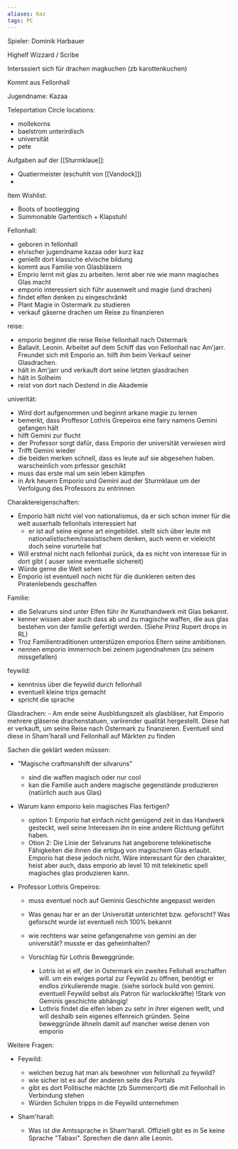 ```yaml
---
aliases: Kaz
tags: PC
---
```


Spieler: Dominik Harbauer

Highelf
Wizzard / Scribe

Intersssiert sich für drachen
magkuchen (zb karottenkuchen)

Kommt aus Fellonhall

Jugendname: Kazaa


Teleportation Circle locations:
- mollekorns 
- baelstrom unterirdisch
- universität
- pete


Aufgaben auf der [[Sturmklaue]]:
- Quatiermeister (eschuhlt von [[Vandock]])
- 
Item Wishlist:
- Boots of bootlegging
- Summonable Gartentisch + Klapstuhl

Fellonhall:
- geboren in fellonhall
- elvischer jugendname kazaa oder kurz kaz
- genießt dort klassiche elvische bildung
- kommt aus Familie von Glasbläsern
- Emprio lernt mit glas zu arbeiten. lernt aber nie wie mann magisches Glas macht
- emporio interessiert sich führ ausenwelt und magie (und drachen)
- findet elfen denken zu eingeschränkt
- Plant Magie in Ostermark zu studieren
- verkauf gäserne drachen um Reise zu finanzieren

reise:
- emporio beginnt die reise Reise fellonhall nach Ostermark
- Ballavit. Leonin. Arbeitet auf dem Schiff das von Fellonhall nac Am'jarr. Freundet sich mit Emporio an. hilft ihm beim Verkauf seiner Glasdrachen.
- hält in Am'jarr und verkauft dort seine letzten glasdrachen
- hält in Solheim
- reist von dort nach Destend in die Akademie

univerität:
- Wird dort aufgenommen und beginnt arkane magie zu lernen
- bemerkt, dass Proffesor Lothris Grepeiros eine fairy namens Gemini gefangen hält
- hilft  Gemini zur flucht
- der Professor sorgt dafür, dass Emporio der universität verwiesen wird
- Trifft Gemini wieder
- die beiden merken schnell, dass es leute auf sie abgesehen haben. warscheinlich vom prfessor geschikt
- muss das erste mal um sein leben kämpfen
- in Ark heuern Emporio und Gemini aud der Sturmklaue um der Verfolgung des Professors zu entrinnen

Charaktereigenschaften:
- Emporio hält nicht viel von nationalismus, da er sich schon immer für die welt auserhalb fellonhals interessiert hat
	-  er ist auf seine eigene art eingebildet. stellt sich über leute mit nationalistischem/rassistischem denken, auch wenn er vieleicht doch seine vorurteile hat
- Will erstmal nicht nach fellonhal zurück, da es nicht von interesse für in dort gibt ( auser seine eventuelle sichereit)
- Würde gerne die Welt sehen
- Emporio ist eventuell noch nicht für die dunkleren seiten des Piratenlebends geschaffen

Familie:
- die Selvaruns sind unter Elfen führ ihr Kunsthandwerk mit Glas bekannt.
- kenner wissen aber auch dass ab und zu magische waffen, die aus glas bestehen von der familie gefertigt werden. (Siehe Prinz Rupert drops in RL)
- Troz Familientraditionen unterstüzen emporios Eltern seine ambitionen.
- nennen emporio immernoch bei zeinem jugendnahmen (zu seinem missgefallen)

feywild:
- kenntniss über die feywild durch fellonhall
- eventuell kleine trips gemacht
- spricht die sprache

Glasdrachen:
	- Am ende seine Ausbldungszeit als glasbläser, hat Emporio mehrere gläserne drachenstatuen, variirender qualität hergestellt. Diese hat er verkauft, um seine Reise nach Ostermark zu finanzieren. Eventuell sind diese in Sham'harall und Fellonhall auf Märkten zu finden


Sachen die geklärt weden müssen:
- "Magische craftmanshift der silvaruns"
	- sind die waffen magisch oder nur cool
	- kan die Familie auch andere magische gegenstände produzieren (natürlich auch aus Glas)

- Warum kann emporio kein magisches Flas fertigen?
	- option 1: Emporio hat einfach nicht genügend zeit in das Handwerk gesteckt, weil seine Interessen ihn in eine andere Richtung geführt haben.
	- Otion 2: Die Linie der Selvaruns hat angeborene telekinetische Fähigkeiten die ihnen die ertigug von magischem Glas erlaubt. Emporio hat diese jedoch nicht. Wäre interessant für den charakter, heist aber auch, dass emporio ab level 10 mit telekinetic spell magisches glas produzieren kann.

- Professor Lothris Grepeiros:
	- muss eventuel noch auf Geminis Geschichte angepasst werden
	- Was genau har er an der Universität unterichtet bzw. geforscht? Was geforscht wurde ist eventuell nich 100% bekannt
	- wie rechtens war seine gefangenahme von gemini an der universität? musste er das geheimhalten?
	
	- Vorschlag für Lothris Beweggründe:
		- Lotris ist ei elf, der in Ostermark ein zweites Fellohall erschaffen will. um ein ewiges portal zur Feywild zu öffnen, benötigt er endlos zirkulierende magie. (siehe sorlock build von gemini. eventuell Feywild selbst als Patron für warlockkräfte) !Stark von Geminis geschichte abhängig!
		- Lothris findet die elfen leben zu sehr in ihrer eigenen wellt, und will deshalb sein eigenes elfenreich gründen. Seine beweggründe ähneln damit auf mancher weise denen von emporio

Weitere Fragen:
- Feywild:
	- welchen bezug hat man als bewohner von fellonhall zu feywild?
	- wie sicher ist es auf der anderen seite des Portals
	- gibt es dort Politische mächte (zb Summercort) die mit Fellonhall in Verbindung stehen
	- Würden Schulen tripps in die Feywild unternehmen

- Sham'harall:
	- Was ist die Amtssprache in Sham'harall. Offiziell gibt es in 5e keine Sprache "Tabaxi". Sprechen die dann alle Leonin.
	

	
